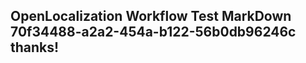 <properties
ms.topic="hero-topic1"
ms.test1="hero-topic"
ms.test2="test"/>

## OpenLocalization Workflow Test MarkDown 70f34488-a2a2-454a-b122-56b0db96246c thanks!
